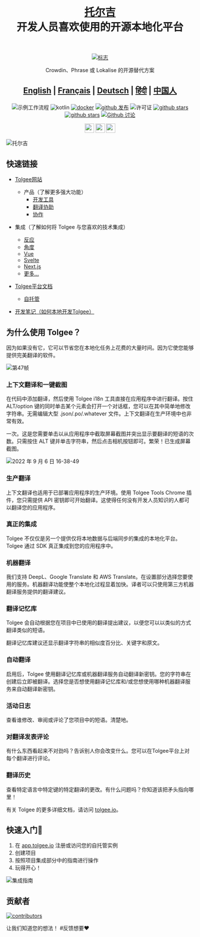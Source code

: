 <h1 align="center" style="border-bottom: none">
    <b>
        <a href="https://tolgee.io">托尔吉</a><br>
    </b>
    开发人员喜欢使用的开源本地化平台<br/>
    <br>
</h1>

<div align="center">

[![标志](https://user-images.githubusercontent.com/18496315/188628892-33fcc282-26f1-4035-8105-95952bd93de9.svg)](https://tolgee.io)

Crowdin、Phrase 或 Lokalise 的开源替代方案

<h2 align="center" style="border-bottom: none">

[**English**](../README.md) |
[**Français**](README.fr.md) |
[**Deutsch**](README.de.md) |
[**हिंदी**](README.hi.md) |
[**中国人**](README.zh.md)

</h2>

![示例工作流程](https://github.com/tolgee/tolgee-platform/actions/workflows/test.yml/badge.svg)
![kotlin](https://img.shields.io/github/languages/top/tolgee/tolgee-platform)
[![docker](https://img.shields.io/docker/v/tolgee/tolgee/latest?label=DockerHub)](https://hub.docker.com/repository/docker/tolgee/tolgee)
[![github 发布](https://img.shields.io/github/v/release/tolgee/tolgee-platform?label=GitHub%20Release)](https://github.com/tolgee/tolgee-platform/releases/latest)
![许可证](https://img.shields.io/badge/license-Apache%202%20%2F%20Tolgee%20EL-blue)
[![github stars](https://img.shields.io/github/stars/tolgee/tolgee-js?style=social&label=Tolgee%20JS)](https://github.com/tolgee/tolgee-js)
[![github stars](https://img.shields.io/github/stars/tolgee/tolgee-platform?style=social&label=Tolgee%20Platform)](https://github.com/tolgee/tolgee-platform)
[![Github 讨论](https://img.shields.io/github/discussions/tolgee/tolgee-platform)](https://github.com/tolgee/tolgee-platform/discussions)
</div>

<div align="center">

[<img src="https://img.shields.io/badge/-Facebook-424549?style=social&logo=facebook" height=25 />](https://www.facebook.com/Tolgee.i18n)
[<img src="https://img.shields.io/badge/-Twitter-424549?style=social&logo=twitter" height=25 />](https://twitter.com/Tolgee_i18n)
[<img src="https://img.shields.io/badge/-Linkedin-424549?style=social&logo=linkedin" height=25 />](https://www.linkedin.com/company/tolgee)
</div>

![托尔吉](https://user-images.githubusercontent.com/18496315/188632536-3547fd70-755c-4a32-9b1e-fb1afbf84b33.png)

## 快速链接
- [Tolgee网站](https://tolgee.io)

  - 产品（了解更多强大功能）
    - [开发工具](https://tolgee.io/features/dev-tools)
    - [翻译协助](https://tolgee.io/features/translation-assistance)
    - [协作](https://tolgee.io/features/collaboration)
- 集成（了解如何将 Tolgee 与您喜欢的技术集成）
  - [反应](https://tolgee.io/integrations/react)
  - [角度](https://tolgee.io/integrations/angular)
  - [Vue](https://tolgee.io/integrations/vue)
  - [Svelte](https://tolgee.io/integrations/svelte)
  - [Next.js](https://tolgee.io/integrations/next)
  - [更多...](https://tolgee.io/integrations/all)
- [Tolgee平台文档](https://tolgee.io/docs/platform)
  - [自托管](https://tolgee.io/docs/platform/self_hosting/running_with_docker)
- [开发笔记（如何本地开发Tolgee）](../DEVELOPMENT.md)

## 为什么使用 Tolgee？

因为如果没有它，它可以节省您在本地化任务上花费的大量时间。因为它使您能够提供完美翻译的软件。 

![第47帧](https://user-images.githubusercontent.com/18496315/188637819-ac4eb02d-7859-4ca8-9807-27818a52782d.png)

### 上下文翻译和一键截图

在代码中添加翻译，然后使用 Tolgee i18n 工具直接在应用程序中进行翻译。按住 ALT/option 键的同时单击某个元素会打开一个对话框，您可以在其中简单地修改字符串。无需编辑大型 .json/.po/.whatever 文件。上下文翻译在生产环境中也非常有效。

一次。这是您需要单击以从应用程序中截取屏幕截图并突出显示要翻译的短语的次数。只需按住 ALT 键并单击字符串，然后点击相机按钮即可。繁荣！已生成屏幕截图。

![2022 年 9 月 6 日 16-38-49](https://user-images.githubusercontent.com/18496315/188672133-064d2a26-e414-4f5e-ab43-549af8cb2145.gif)

### 生产翻译

上下文翻译也适用于已部署应用程序的生产环境。使用 Tolgee Tools Chrome 插件，您只需提供 API 密钥即可开始翻译。这使得任何没有开发人员知识的人都可以翻译您的应用程序。

### 真正的集成

Tolgee 不仅仅是另一个提供仅将本地数据与后端同步的集成的本地化平台。 Tolgee 通过 SDK 真正集成到您的应用程序中。

### 机器翻译

我们支持 DeepL、Google Translate 和 AWS Translate。在设置部分选择您要使用的服务。机器翻译功能使整个本地化过程显着加快。译者可以只使用第三方机器翻译服务提供的翻译建议。

### 翻译记忆库

Tolgee 会自动根据您在项目中已使用的翻译提出建议，以便您可以以类似的方式翻译类似的短语。

翻译记忆库建议还显示翻译字符串的相似度百分比、关键字和原文。

### 自动翻译

启用后，Tolgee 使用翻译记忆库或机器翻译服务自动翻译新密钥。您的字符串在创建后立即被翻译。选择您是否想使用翻译记忆库和/或您想使用哪种机器翻译服务来自动翻译新密钥。

### 活动日志

查看谁修改、审阅或评论了您项目中的短语。清楚地。

### 对翻译发表评论

有什么东西看起来不对劲吗？告诉别人你会改变什么。您可以在Tolgee平台上对每个翻译进行评论。

### 翻译历史

查看特定语言中特定键的特定翻译的更改。有什么问题吗？你知道该把矛头指向哪里！

有关 Tolgee 的更多详细文档，请访问 [tolgee.io](https://tolgee.io)。

## 快速入门🚀

1. 在 [app.tolgee.io](https://app.tolgee.io/sign_up) 注册或访问您的自托管实例
2. 创建项目
3. 按照项目集成部分中的指南进行操作
4. 玩得开心！

![集成指南](https://user-images.githubusercontent.com/18496315/188818166-d70d4676-7bd2-4328-91eb-720add935ab6.gif)

## 贡献者

<a href="https://github.com/tolgee/tolgee-platform/graphs/contributors">
  <img alt="contributors" src="https://contrib.rocks/image?repo=tolgee/tolgee-platform"/>
</a>

让我们知道您的想法！ #反馈想要❤️






















